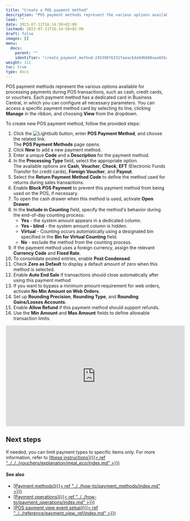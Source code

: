 ```yaml
---
title: "Create a POS payment method"
description: "POS payment methods represent the various options available for processing payments during POS transactions, such as cash, credit cards, or vouchers."
lead: ""
date: 2023-07-11T16:14:58+02:00
lastmod: 2023-07-11T16:14:58+02:00
draft: false
images: []
menu:
  docs:
    parent: ""
    identifier: "create_payment_method-24539076331faeac6da9d6808aaa65ba"
weight: 111
toc: true
type: docs
---
```


POS payment methods represent the various options available for processing payments during POS transactions, such as cash, credit cards, or vouchers. Each payment method has a dedicated card in Business Central, in which you can configure all necessary parameters. You can access a specific payment method card by selecting its line, clicking **Manage** in the ribbon, and choosing **View** from the dropdown.

To create new POS payment method, follow the provided steps:

1. Click the ![Lightbulb](Lightbulb_icon.PNG) button, enter **POS Payment Method**, and choose the related link.       
   The **POS Payment Methods** page opens.
2. Click **New** to add a new payment method.
3. Enter a unique **Code** and a **Description** for the payment method.
4. In the **Processing Type** field, select the appropriate option.      
   The available options are **Cash**, **Voucher**, **Check**, **EFT** (Electronic Funds Transfer for credit cards), **Foreign Voucher**, and **Payout**.
5. Select the **Return Payment Method Code** to define the method used for returns during sales transactions.    
6. Enable **Block POS Payment** to prevent this payment method from being used on the POS, if necessary.
7. To open the cash drawer when this method is used, activate **Open Drawer**.
8. In the **Include in Counting** field, specify the method's behavior during the end-of-day counting process: 
   - **Yes** - the system amount appears in a dedicated column.
   - **Yes - blind** - the system amount column is hidden.
   - **Virtual** - Counting occurs automatically using a designated bin specified in the **Bin for Virtual Counting** field.
   - **No** - exclude the method from the counting process.
9.  If the payment method uses a foreign currency, assign the relevant **Currency Code** and **Fixed Rate**.
10. To consolidate posted entries, enable **Post Condensed**.
11. Check **Zero as Default** to display a default amount of zero when this method is selected.
12. Enable **Auto End Sale** if transactions should close automatically after using this payment method
13. If you want to bypass a minimum amount requirement for web orders, activate **No Min Amount on Web Orders**.
14. Set up **Rounding Precision**, **Rounding Type**, and **Rounding Gains/Losses Accounts**.
15. Enable **Allow Refund** if this payment method should support refunds.
16. Use the **Min Amount** and **Max Amount** fields to define allowable transaction limits.

<iframe width="560" height="315" src="https://www.youtube.com/embed/czGJ2OqvsNw" title="YouTube video player" frameborder="0" allow="accelerometer; autoplay; clipboard-write; encrypted-media; gyroscope; picture-in-picture; web-share" allowfullscreen></iframe>

## Next steps

If needed, you can limit payment types to specific items only. For more information, refer to [<ins>these instructions<ins>]({{< ref "../../../vouchers/explanation/meal_eco/index.md" >}})

#### See also

- [<ins>Payment methods<ins>]({{< ref "../../how-to/payment_methods/index.md" >}})
- [<ins>Payment operations<ins>]({{< ref "../../how-to/payment_operations/index.md" >}})
- [<ins>POS payment view event setup<ins>]({{< ref "../../reference/payment_view_ref/index.md" >}})